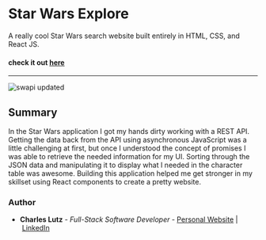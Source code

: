 # Star Wars Explore


A really cool Star Wars search website built entirely in HTML, CSS, and React JS.


#### check it out [here](https://star-wars-explore.onrender.com/)


---

![swapi updated](https://github.com/Charles-CarM/Star-Wars-Explore/assets/103493003/7c6eb14f-2160-46e8-8a34-d1b401f1f42d)


## Summary


In the Star Wars application I got my hands dirty working with a REST API. Getting the data back from the API using asynchronous JavaScript was a little challenging at first, but once I understood the concept of promises I was able to retrieve the needed information for my UI. Sorting through the JSON data and manipulating it to display what I needed in the character table was awesome. Building this application helped me get stronger in my skillset using React components to create a pretty website.


### Author

- **Charles Lutz** - _Full-Stack Software Developer_ - [Personal Website](https://charlescarmichaellutz.github.io/) | [LinkedIn](https://www.linkedin.com/in/CharlesCarMichaelLutz)
